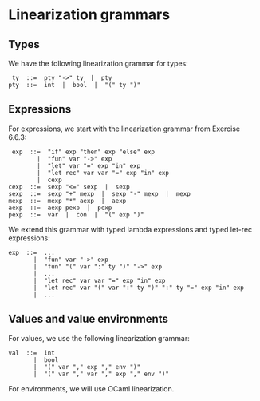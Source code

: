 # Linearization grammars

## Types

We have the following linearization grammar for types:
```text
 ty  ::=  pty "->" ty  |  pty
pty  ::=  int  |  bool  |  "(" ty ")"
```

## Expressions

For expressions, we start with the linearization grammar from Exercise 6.6.3:
```text
 exp  ::=  "if" exp "then" exp "else" exp
        |  "fun" var "->" exp
        |  "let" var "=" exp "in" exp
        |  "let rec" var var "=" exp "in" exp
        |  cexp
cexp  ::=  sexp "<=" sexp  |  sexp
sexp  ::=  sexp "+" mexp  |  sexp "-" mexp  |  mexp
mexp  ::=  mexp "*" aexp  |  aexp
aexp  ::=  aexp pexp  |  pexp
pexp  ::=  var  |  con  |  "(" exp ")"
```
We extend this grammar with typed lambda expressions and typed let-rec expressions:
```text
exp  ::=  ...
       |  "fun" var "->" exp
       |  "fun" "(" var ":" ty ")" "->" exp
       |  ...
       |  "let rec" var var "=" exp "in" exp
       |  "let rec" var "(" var ":" ty ")" ":" ty "=" exp "in" exp
       |  ...
```

## Values and value environments

For values, we use the following linearization grammar:
```text
val  ::=  int
       |  bool
       |  "(" var "," exp "," env ")"
       |  "(" var "," var "," exp "," env ")"
```

For environments, we will use OCaml linearization.
